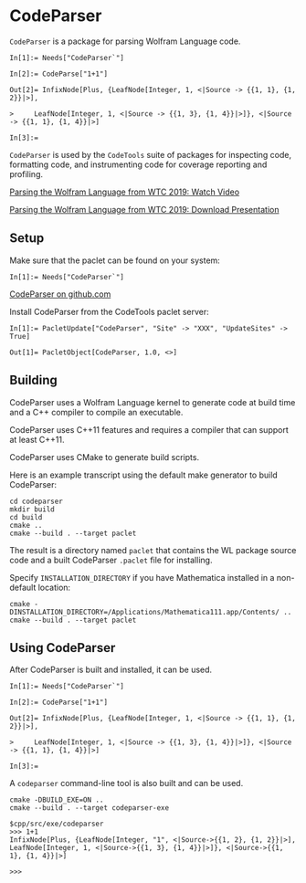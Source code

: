 # CodeParser

`CodeParser` is a package for parsing Wolfram Language code.

```
In[1]:= Needs["CodeParser`"]

In[2]:= CodeParse["1+1"]

Out[2]= InfixNode[Plus, {LeafNode[Integer, 1, <|Source -> {{1, 1}, {1, 2}}|>],

>     LeafNode[Integer, 1, <|Source -> {{1, 3}, {1, 4}}|>]}, <|Source -> {{1, 1}, {1, 4}}|>]

In[3]:=
```

`CodeParser` is used by the `CodeTools` suite of packages for inspecting code, formatting code, and instrumenting code for coverage reporting and profiling.


[Parsing the Wolfram Language from WTC 2019: Watch Video](https://www.wolfram.com/broadcast/video.php?v=2908)

[Parsing the Wolfram Language from WTC 2019: Download Presentation](https://files.wolframcdn.com/pub/www.wolfram.com/technology-conference/2019/Thursday/2019BrentonBostickParsingTheWL.nb)


## Setup

Make sure that the paclet can be found on your system:
```
In[1]:= Needs["CodeParser`"]
```

[CodeParser on github.com](https://github.com/xxx)

Install CodeParser from the CodeTools paclet server:
```
In[1]:= PacletUpdate["CodeParser", "Site" -> "XXX", "UpdateSites" -> True]

Out[1]= PacletObject[CodeParser, 1.0, <>]
```


## Building

CodeParser uses a Wolfram Language kernel to generate code at build time and a C++ compiler to compile an executable.

CodeParser uses C++11 features and requires a compiler that can support at least C++11.

CodeParser uses CMake to generate build scripts.

Here is an example transcript using the default make generator to build CodeParser:
```
cd codeparser
mkdir build
cd build
cmake ..
cmake --build . --target paclet
```
The result is a directory named `paclet` that contains the WL package source code and a built CodeParser `.paclet` file for installing.

Specify `INSTALLATION_DIRECTORY` if you have Mathematica installed in a non-default location:
```
cmake -DINSTALLATION_DIRECTORY=/Applications/Mathematica111.app/Contents/ ..
cmake --build . --target paclet
```


## Using CodeParser

After CodeParser is built and installed, it can be used.

```
In[1]:= Needs["CodeParser`"]

In[2]:= CodeParse["1+1"]

Out[2]= InfixNode[Plus, {LeafNode[Integer, 1, <|Source -> {{1, 1}, {1, 2}}|>],

>     LeafNode[Integer, 1, <|Source -> {{1, 3}, {1, 4}}|>]}, <|Source -> {{1, 1}, {1, 4}}|>]

In[3]:=
```

A `codeparser` command-line tool is also built and can be used.

```
cmake -DBUILD_EXE=ON ..
cmake --build . --target codeparser-exe

$cpp/src/exe/codeparser
>>> 1+1
InfixNode[Plus, {LeafNode[Integer, "1", <|Source->{{1, 2}, {1, 2}}|>], LeafNode[Integer, 1, <|Source->{{1, 3}, {1, 4}}|>]}, <|Source->{{1, 1}, {1, 4}}|>]

>>>
```
